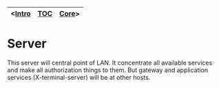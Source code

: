 | <[Intro](Intro.md) | [TOC](TOC.md) | [Core](Inst_S_Core.md)> |
|:-------------------|:--------------|:------------------------|

# Server #

This server will central point of LAN. It concentrate all available services and make all authorization things to them. But gateway and application services (X-terminal-server) will be at other hosts.